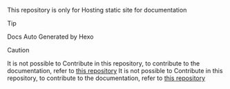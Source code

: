 This repository is only for Hosting static site for documentation

> [!TIP]
> Docs Auto Generated by Hexo

> [!CAUTION]
> It is not possible to Contribute in this repository, to contribute to the documentation, refer to [this repository](https://github.com/ghost1372/Documents)
> It is not possible to Contribute in this repository, to contribute to the documentation, refer to [this repository](https://github.com/ghost1372/Documents)

